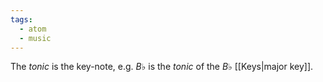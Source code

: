 ```yaml
---
tags:
  - atom
  - music
---
```

The *tonic* is the key-note, e.g. $B\flat$ is the *tonic* of the $B\flat$ [[Keys|major key]].